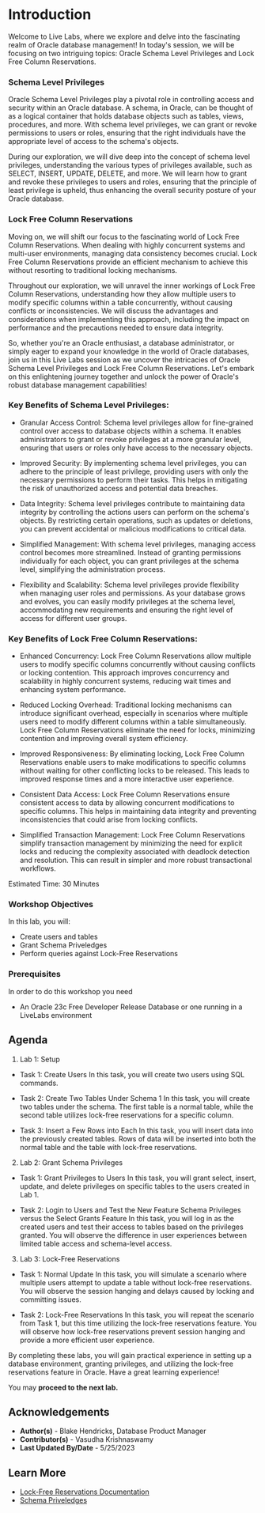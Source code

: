 
# **Introduction**

Welcome to Live Labs, where we explore and delve into the fascinating realm of Oracle database management! In today's session, we will be focusing on two intriguing topics: Oracle Schema Level Privileges and Lock Free Column Reservations.

### **Schema Level Privileges**

Oracle Schema Level Privileges play a pivotal role in controlling access and security within an Oracle database. A schema, in Oracle, can be thought of as a logical container that holds database objects such as tables, views, procedures, and more. With schema level privileges, we can grant or revoke permissions to users or roles, ensuring that the right individuals have the appropriate level of access to the schema's objects.

During our exploration, we will dive deep into the concept of schema level privileges, understanding the various types of privileges available, such as SELECT, INSERT, UPDATE, DELETE, and more. We will learn how to grant and revoke these privileges to users and roles, ensuring that the principle of least privilege is upheld, thus enhancing the overall security posture of your Oracle database.

### **Lock Free Column Reservations**

Moving on, we will shift our focus to the fascinating world of Lock Free Column Reservations. When dealing with highly concurrent systems and multi-user environments, managing data consistency becomes crucial. Lock Free Column Reservations provide an efficient mechanism to achieve this without resorting to traditional locking mechanisms.

Throughout our exploration, we will unravel the inner workings of Lock Free Column Reservations, understanding how they allow multiple users to modify specific columns within a table concurrently, without causing conflicts or inconsistencies. We will discuss the advantages and considerations when implementing this approach, including the impact on performance and the precautions needed to ensure data integrity.

So, whether you're an Oracle enthusiast, a database administrator, or simply eager to expand your knowledge in the world of Oracle databases, join us in this Live Labs session as we uncover the intricacies of Oracle Schema Level Privileges and Lock Free Column Reservations. Let's embark on this enlightening journey together and unlock the power of Oracle's robust database management capabilities!

### **Key Benefits of Schema Level Privileges:**

* Granular Access Control: Schema level privileges allow for fine-grained control over access to database objects within a schema. It enables administrators to grant or revoke privileges at a more granular level, ensuring that users or roles only have access to the necessary objects.

* Improved Security: By implementing schema level privileges, you can adhere to the principle of least privilege, providing users with only the necessary permissions to perform their tasks. This helps in mitigating the risk of unauthorized access and potential data breaches.

* Data Integrity: Schema level privileges contribute to maintaining data integrity by controlling the actions users can perform on the schema's objects. By restricting certain operations, such as updates or deletions, you can prevent accidental or malicious modifications to critical data.

* Simplified Management: With schema level privileges, managing access control becomes more streamlined. Instead of granting permissions individually for each object, you can grant privileges at the schema level, simplifying the administration process.

* Flexibility and Scalability: Schema level privileges provide flexibility when managing user roles and permissions. As your database grows and evolves, you can easily modify privileges at the schema level, accommodating new requirements and ensuring the right level of access for different user groups.

### **Key Benefits of Lock Free Column Reservations:**

* Enhanced Concurrency: Lock Free Column Reservations allow multiple users to modify specific columns concurrently without causing conflicts or locking contention. This approach improves concurrency and scalability in highly concurrent systems, reducing wait times and enhancing system performance.

* Reduced Locking Overhead: Traditional locking mechanisms can introduce significant overhead, especially in scenarios where multiple users need to modify different columns within a table simultaneously. Lock Free Column Reservations eliminate the need for locks, minimizing contention and improving overall system efficiency.

* Improved Responsiveness: By eliminating locking, Lock Free Column Reservations enable users to make modifications to specific columns without waiting for other conflicting locks to be released. This leads to improved response times and a more interactive user experience.

* Consistent Data Access: Lock Free Column Reservations ensure consistent access to data by allowing concurrent modifications to specific columns. This helps in maintaining data integrity and preventing inconsistencies that could arise from locking conflicts.

* Simplified Transaction Management: Lock Free Column Reservations simplify transaction management by minimizing the need for explicit locks and reducing the complexity associated with deadlock detection and resolution. This can result in simpler and more robust transactional workflows.

Estimated Time: 30 Minutes

### **Workshop Objectives**

In this lab, you will:

* Create users and tables
* Grant Schema Priveledges
* Perform queries against Lock-Free Reservations

### **Prerequisites**

In order to do this workshop you need

* An Oracle 23c Free Developer Release Database or one running in a LiveLabs environment

## **Agenda**

1. Lab 1: Setup

* Task 1: Create Users
    In this task, you will create two users using SQL commands.

* Task 2: Create Two Tables Under Schema 1
    In this task, you will create two tables under the schema. The first table is a normal table, while the second table utilizes lock-free reservations for a specific column.

* Task 3: Insert a Few Rows into Each
    In this task, you will insert data into the previously created tables. Rows of data will be inserted into both the normal table and the table with lock-free reservations.

2. Lab 2: Grant Schema Privileges

* Task 1: Grant Privileges to Users
    In this task, you will grant select, insert, update, and delete privileges on specific tables to the users created in Lab 1.

* Task 2: Login to Users and Test the New Feature Schema Privileges versus the Select Grants Feature
    In this task, you will log in as the created users and test their access to tables based on the privileges granted. You will observe the difference in user experiences between limited table access and schema-level access.

3. Lab 3: Lock-Free Reservations

* Task 1: Normal Update
    In this task, you will simulate a scenario where multiple users attempt to update a table without lock-free reservations. You will observe the session hanging and delays caused by locking and committing issues.

* Task 2: Lock-Free Reservations
    In this task, you will repeat the scenario from Task 1, but this time utilizing the lock-free reservations feature. You will observe how lock-free reservations prevent session hanging and provide a more efficient user experience.

By completing these labs, you will gain practical experience in setting up a database environment, granting privileges, and utilizing the lock-free reservations feature in Oracle. Have a great learning experience!

You may **proceed to the next lab.**

## **Acknowledgements**

* **Author(s)** - Blake Hendricks, Database Product Manager
* **Contributor(s)** - Vasudha Krishnaswamy
* **Last Updated By/Date** - 5/25/2023

## **Learn More**

* [Lock-Free Reservations Documentation](https://docs.oracle.com/en/database/oracle/oracle-database/23/adfns/using-lock-free-reservation.html#GUID-60D87F8F-AD9B-40A6-BB3C-193FFF0E60BB)
* [Schema Priveledges](https://geodatamaster.com/2023/04/07/oracle-database-23c-schema-level-privileges/)